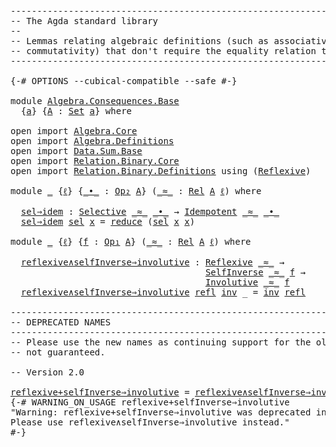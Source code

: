 <pre class="Agda"><a id="1" class="Comment">------------------------------------------------------------------------</a>
<a id="74" class="Comment">-- The Agda standard library</a>
<a id="103" class="Comment">--</a>
<a id="106" class="Comment">-- Lemmas relating algebraic definitions (such as associativity and</a>
<a id="174" class="Comment">-- commutativity) that don&#39;t require the equality relation to be a setoid.</a>
<a id="249" class="Comment">------------------------------------------------------------------------</a>

<a id="323" class="Symbol">{-#</a> <a id="327" class="Keyword">OPTIONS</a> <a id="335" class="Pragma">--cubical-compatible</a> <a id="356" class="Pragma">--safe</a> <a id="363" class="Symbol">#-}</a>

<a id="368" class="Keyword">module</a> <a id="375" href="Algebra.Consequences.Base.html" class="Module">Algebra.Consequences.Base</a>
  <a id="403" class="Symbol">{</a><a id="404" href="Algebra.Consequences.Base.html#404" class="Bound">a</a><a id="405" class="Symbol">}</a> <a id="407" class="Symbol">{</a><a id="408" href="Algebra.Consequences.Base.html#408" class="Bound">A</a> <a id="410" class="Symbol">:</a> <a id="412" href="Agda.Primitive.html#388" class="Primitive">Set</a> <a id="416" href="Algebra.Consequences.Base.html#404" class="Bound">a</a><a id="417" class="Symbol">}</a> <a id="419" class="Keyword">where</a>

<a id="426" class="Keyword">open</a> <a id="431" class="Keyword">import</a> <a id="438" href="Algebra.Core.html" class="Module">Algebra.Core</a>
<a id="451" class="Keyword">open</a> <a id="456" class="Keyword">import</a> <a id="463" href="Algebra.Definitions.html" class="Module">Algebra.Definitions</a>
<a id="483" class="Keyword">open</a> <a id="488" class="Keyword">import</a> <a id="495" href="Data.Sum.Base.html" class="Module">Data.Sum.Base</a>
<a id="509" class="Keyword">open</a> <a id="514" class="Keyword">import</a> <a id="521" href="Relation.Binary.Core.html" class="Module">Relation.Binary.Core</a>
<a id="542" class="Keyword">open</a> <a id="547" class="Keyword">import</a> <a id="554" href="Relation.Binary.Definitions.html" class="Module">Relation.Binary.Definitions</a> <a id="582" class="Keyword">using</a> <a id="588" class="Symbol">(</a><a id="589" href="Relation.Binary.Definitions.html#1332" class="Function">Reflexive</a><a id="598" class="Symbol">)</a>

<a id="601" class="Keyword">module</a> <a id="608" href="Algebra.Consequences.Base.html#608" class="Module">_</a> <a id="610" class="Symbol">{</a><a id="611" href="Algebra.Consequences.Base.html#611" class="Bound">ℓ</a><a id="612" class="Symbol">}</a> <a id="614" class="Symbol">{</a><a id="615" href="Algebra.Consequences.Base.html#615" class="Bound Operator">_•_</a> <a id="619" class="Symbol">:</a> <a id="621" href="Algebra.Core.html#527" class="Function">Op₂</a> <a id="625" href="Algebra.Consequences.Base.html#408" class="Bound">A</a><a id="626" class="Symbol">}</a> <a id="628" class="Symbol">(</a><a id="629" href="Algebra.Consequences.Base.html#629" class="Bound Operator">_≈_</a> <a id="633" class="Symbol">:</a> <a id="635" href="Relation.Binary.Core.html#896" class="Function">Rel</a> <a id="639" href="Algebra.Consequences.Base.html#408" class="Bound">A</a> <a id="641" href="Algebra.Consequences.Base.html#611" class="Bound">ℓ</a><a id="642" class="Symbol">)</a> <a id="644" class="Keyword">where</a>

  <a id="653" href="Algebra.Consequences.Base.html#653" class="Function">sel⇒idem</a> <a id="662" class="Symbol">:</a> <a id="664" href="Algebra.Definitions.html#3961" class="Function">Selective</a> <a id="674" href="Algebra.Consequences.Base.html#629" class="Bound Operator">_≈_</a> <a id="678" href="Algebra.Consequences.Base.html#615" class="Bound Operator">_•_</a> <a id="682" class="Symbol">→</a> <a id="684" href="Algebra.Definitions.html#3826" class="Function">Idempotent</a> <a id="695" href="Algebra.Consequences.Base.html#629" class="Bound Operator">_≈_</a> <a id="699" href="Algebra.Consequences.Base.html#615" class="Bound Operator">_•_</a>
  <a id="705" href="Algebra.Consequences.Base.html#653" class="Function">sel⇒idem</a> <a id="714" href="Algebra.Consequences.Base.html#714" class="Bound">sel</a> <a id="718" href="Algebra.Consequences.Base.html#718" class="Bound">x</a> <a id="720" class="Symbol">=</a> <a id="722" href="Data.Sum.Base.html#1143" class="Function">reduce</a> <a id="729" class="Symbol">(</a><a id="730" href="Algebra.Consequences.Base.html#714" class="Bound">sel</a> <a id="734" href="Algebra.Consequences.Base.html#718" class="Bound">x</a> <a id="736" href="Algebra.Consequences.Base.html#718" class="Bound">x</a><a id="737" class="Symbol">)</a>

<a id="740" class="Keyword">module</a> <a id="747" href="Algebra.Consequences.Base.html#747" class="Module">_</a> <a id="749" class="Symbol">{</a><a id="750" href="Algebra.Consequences.Base.html#750" class="Bound">ℓ</a><a id="751" class="Symbol">}</a> <a id="753" class="Symbol">{</a><a id="754" href="Algebra.Consequences.Base.html#754" class="Bound">f</a> <a id="756" class="Symbol">:</a> <a id="758" href="Algebra.Core.html#484" class="Function">Op₁</a> <a id="762" href="Algebra.Consequences.Base.html#408" class="Bound">A</a><a id="763" class="Symbol">}</a> <a id="765" class="Symbol">(</a><a id="766" href="Algebra.Consequences.Base.html#766" class="Bound Operator">_≈_</a> <a id="770" class="Symbol">:</a> <a id="772" href="Relation.Binary.Core.html#896" class="Function">Rel</a> <a id="776" href="Algebra.Consequences.Base.html#408" class="Bound">A</a> <a id="778" href="Algebra.Consequences.Base.html#750" class="Bound">ℓ</a><a id="779" class="Symbol">)</a> <a id="781" class="Keyword">where</a>

  <a id="790" href="Algebra.Consequences.Base.html#790" class="Function">reflexive∧selfInverse⇒involutive</a> <a id="823" class="Symbol">:</a> <a id="825" href="Relation.Binary.Definitions.html#1332" class="Function">Reflexive</a> <a id="835" href="Algebra.Consequences.Base.html#766" class="Bound Operator">_≈_</a> <a id="839" class="Symbol">→</a>
                                     <a id="878" href="Algebra.Definitions.html#4200" class="Function">SelfInverse</a> <a id="890" href="Algebra.Consequences.Base.html#766" class="Bound Operator">_≈_</a> <a id="894" href="Algebra.Consequences.Base.html#754" class="Bound">f</a> <a id="896" class="Symbol">→</a>
                                     <a id="935" href="Algebra.Definitions.html#4273" class="Function">Involutive</a> <a id="946" href="Algebra.Consequences.Base.html#766" class="Bound Operator">_≈_</a> <a id="950" href="Algebra.Consequences.Base.html#754" class="Bound">f</a>
  <a id="954" href="Algebra.Consequences.Base.html#790" class="Function">reflexive∧selfInverse⇒involutive</a> <a id="987" href="Algebra.Consequences.Base.html#987" class="Bound">refl</a> <a id="992" href="Algebra.Consequences.Base.html#992" class="Bound">inv</a> <a id="996" class="Symbol">_</a> <a id="998" class="Symbol">=</a> <a id="1000" href="Algebra.Consequences.Base.html#992" class="Bound">inv</a> <a id="1004" href="Algebra.Consequences.Base.html#987" class="Bound">refl</a>

<a id="1010" class="Comment">------------------------------------------------------------------------</a>
<a id="1083" class="Comment">-- DEPRECATED NAMES</a>
<a id="1103" class="Comment">------------------------------------------------------------------------</a>
<a id="1176" class="Comment">-- Please use the new names as continuing support for the old names is</a>
<a id="1247" class="Comment">-- not guaranteed.</a>

<a id="1267" class="Comment">-- Version 2.0</a>

<a id="reflexive+selfInverse⇒involutive"></a><a id="1283" href="Algebra.Consequences.Base.html#1283" class="Function">reflexive+selfInverse⇒involutive</a> <a id="1316" class="Symbol">=</a> <a id="1318" href="Algebra.Consequences.Base.html#790" class="Function">reflexive∧selfInverse⇒involutive</a>
<a id="1351" class="Symbol">{-#</a> <a id="1355" class="Keyword">WARNING_ON_USAGE</a> <a id="1372" class="Pragma">reflexive+selfInverse⇒involutive</a>
<a id="1405" class="String">&quot;Warning: reflexive+selfInverse⇒involutive was deprecated in v2.0.
Please use reflexive∧selfInverse⇒involutive instead.&quot;</a>
<a id="1526" class="Symbol">#-}</a>
</pre>